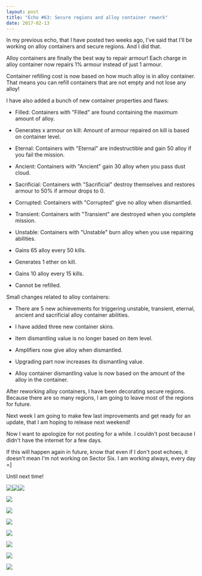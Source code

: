 ```yaml
---
layout: post
title: "Echo #63: Secure regions and alloy container rework"
date: 2017-02-13
---
```


In my previous echo, that I have posted two weeks ago, I've said that I'll be working on alloy containers and secure regions.
And I did that.

Alloy containers are finally the best way to repair armour!
Each charge in alloy container now repairs 1% armour instead of just 1 armour.

Container refilling cost is now based on how much alloy is in alloy container.
That means you can refill containers that are not empty and not lose any alloy!

I have also added a bunch of new container properties and flaws:

* Filled: Containers with "Filled" are found containing the maximum amount of alloy.

* Generates x armour on kill: Amount of armour repaired on kill is based on container level.

* Eternal: Containers with "Eternal" are indestructible and gain 50 alloy if you fail the mission.

* Ancient: Containers with "Ancient" gain 30 alloy when you pass dust cloud.

* Sacrificial: Containers with "Sacrificial" destroy themselves and restores armour to 50% if armour drops to 0.

* Corrupted: Containers with "Corrupted" give no alloy when dismantled.

* Transient: Containers with "Transient" are destroyed when you complete mission.

* Unstable: Containers with "Unstable" burn alloy when you use repairing abilities.

* Gains 65 alloy every 50 kills.

* Generates 1 ether on kill.

* Gains 10 alloy every 15 kills.

* Cannot be refilled.

Small changes related to alloy containers:

* There are 5 new achievements for triggering unstable, transient, eternal, ancient and sacrificial alloy container abilities.

* I have added three new container skins.

* Item dismantling value is no longer based on item level.

* Amplifiers now give alloy when dismantled.

* Upgrading part now increases its dismantling value.

* Alloy container dismantling value is now based on the amount of the alloy in the container.

After reworking alloy containers, I have been decorating secure regions.
Because there are so many regions, I am going to leave most of the regions for future.

Next week I am going to make few last improvements and get ready for an update, that I am hoping to release next weekend!

Now I want to apologize for not posting for a while.
I couldn't post because I didn't have the internet for a few days.

If this will happen again in future, know that even if I don't post echoes, it doesn't mean I'm not working on Sector Six.
I am working always, every day =]

Until next time!

![](https://raw.githubusercontent.com/Zuurix/Zuurix.github.io/master/images/echo%2063/2017.02.01%20Bowl%20skin.png)![](https://raw.githubusercontent.com/Zuurix/Zuurix.github.io/master/images/echo%2063/2017.02.01%20Cell%20skin.png)![](https://raw.githubusercontent.com/Zuurix/Zuurix.github.io/master/images/echo%2063/2017.02.01%20Bin%20skin.png)

![](https://raw.githubusercontent.com/Zuurix/Zuurix.github.io/master/images/echo%2063/Testing%20alloy%20containers%202017.01.31.png)

![](https://raw.githubusercontent.com/Zuurix/Zuurix.github.io/master/images/echo%2063/Statue%20of%20Azimar%20the%20Savior%202017.02.05.png)

![](https://raw.githubusercontent.com/Zuurix/Zuurix.github.io/master/images/echo%2063/Secure%20Wacar%20-%20Statue%20to%20Commander%20Lodeon%202017.02.07.png)

![](https://raw.githubusercontent.com/Zuurix/Zuurix.github.io/master/images/echo%2063/Phase%20(Secure)%202017.02.06.png)

![](https://raw.githubusercontent.com/Zuurix/Zuurix.github.io/master/images/echo%2063/Paradise%20(Secure)%202017.02.05.png)

![](https://raw.githubusercontent.com/Zuurix/Zuurix.github.io/master/images/echo%2063/Lumer%20Pass%20Railway%20(Secure)%202017.02.07.png)

![](https://raw.githubusercontent.com/Zuurix/Zuurix.github.io/master/images/echo%2063/Venerion%202%20(Secure)%202017.02.07.png)

